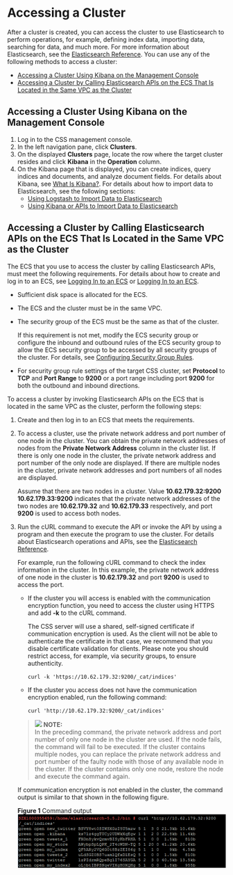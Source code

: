 # Accessing a Cluster<a name="css_01_0012"></a>

After a cluster is created, you can access the cluster to use Elasticsearch to perform operations, for example, defining index data, importing data, searching for data, and much more. For more information about Elasticsearch, see the  [Elasticsearch Reference](https://www.elastic.co/guide/en/elasticsearch/reference/current/index.html). You can use any of the following methods to access a cluster:

-   [Accessing a Cluster Using Kibana on the Management Console](#section9848115695612)
-   [Accessing a Cluster by Calling Elasticsearch APIs on the ECS That Is Located in the Same VPC as the Cluster](#section16223134914582)

## Accessing a Cluster Using Kibana on the Management Console<a name="section9848115695612"></a>

1.  Log in to the CSS management console.
2.  In the left navigation pane, click  **Clusters**.
3.  On the displayed  **Clusters**  page, locate the row where the target cluster resides and click  **Kibana**  in the  **Operation**  column.
4.  On the Kibana page that is displayed, you can create indices, query indices and documents, and analyze document fields. For details about Kibana, see  [What Is Kibana?](what-is-kibana.md). For details about how to import data to Elasticsearch, see the following sections:
    -   [Using Logstash to Import Data to Elasticsearch](using-logstash-to-import-data-to-elasticsearch.md)
    -   [Using Kibana or APIs to Import Data to Elasticsearch](using-kibana-or-apis-to-import-data-to-elasticsearch.md)


## Accessing a Cluster by Calling Elasticsearch APIs on the ECS That Is Located in the Same VPC as the Cluster<a name="section16223134914582"></a>

The ECS that you use to access the cluster by calling Elasticsearch APIs, must meet the following requirements. For details about how to create and log in to an ECS, see  [Logging In to an ECS](https://docs.otc.t-systems.com/en-us/usermanual/ecs/en-us_topic_0092494193.html)  or  [Logging In to an ECS](https://docs.otc.t-systems.com/en-us/usermanual/ecs/en-us_topic_0092494193.html).

-   Sufficient disk space is allocated for the ECS.
-   The ECS and the cluster must be in the same VPC.
-   The security group of the ECS must be the same as that of the cluster.

    If this requirement is not met, modify the ECS security group or configure the inbound and outbound rules of the ECS security group to allow the ECS security group to be accessed by all security groups of the cluster. For details, see  [Configuring Security Group Rules](https://docs.otc.t-systems.com/en-us/usermanual/ecs/en-us_topic_0030878383.html).

-   For security group rule settings of the target CSS cluster, set  **Protocol**  to  **TCP**  and  **Port Range**  to  **9200**  or a port range including port  **9200**  for both the outbound and inbound directions.

To access a cluster by invoking Elasticsearch APIs on the ECS that is located in the same VPC as the cluster, perform the following steps:

1.  Create and then log in to an ECS that meets the requirements.
2.  To access a cluster, use the private network address and port number of one node in the cluster. You can obtain the private network addresses of nodes from the  **Private Network Address**  column in the cluster list. If there is only one node in the cluster, the private network address and port number of the only node are displayed. If there are multiple nodes in the cluster, private network addresses and port numbers of all nodes are displayed.

    Assume that there are two nodes in a cluster. Value  **10.62.179.32:9200 10.62.179.33:9200**  indicates that the private network addresses of the two nodes are  **10.62.179.32**  and  **10.62.179.33**  respectively, and port  **9200**  is used to access both nodes.

3.  Run the cURL command to execute the API or invoke the API by using a program and then execute the program to use the cluster. For details about Elasticsearch operations and APIs, see the  [Elasticsearch Reference](https://www.elastic.co/guide/en/elasticsearch/reference/current/index.html).

    For example, run the following cURL command to check the index information in the cluster. In this example, the private network address of one node in the cluster is  **10.62.179.32**  and port  **9200**  is used to access the port.

    -   If the cluster you will access is enabled with the communication encryption function, you need to access the cluster using HTTPS and add  **-k**  to the cURL command.

        The CSS server will use a shared, self-signed certificate if communication encryption is used. As the client will not be able to authenticate the certificate in that case, we recommend that you disable certificate validation for clients. Please note you should restrict access, for example, via security groups, to ensure authenticity.

        ```
        curl -k 'https://10.62.179.32:9200/_cat/indices'
        ```

    -   If the cluster you access does not have the communication encryption enabled, run the following command:

        ```
        curl 'http://10.62.179.32:9200/_cat/indices'
        ```

    >![](/images/icon-note.gif) **NOTE:**   
    >In the preceding command, the private network address and port number of only one node in the cluster are used. If the node fails, the command will fail to be executed. If the cluster contains multiple nodes, you can replace the private network address and port number of the faulty node with those of any available node in the cluster. If the cluster contains only one node, restore the node and execute the command again.  

    If communication encryption is not enabled in the cluster, the command output is similar to that shown in the following figure.

    **Figure  1**  Command output<a name="fig129821943205913"></a>  
    ![](figures/command-output.png "command-output")



